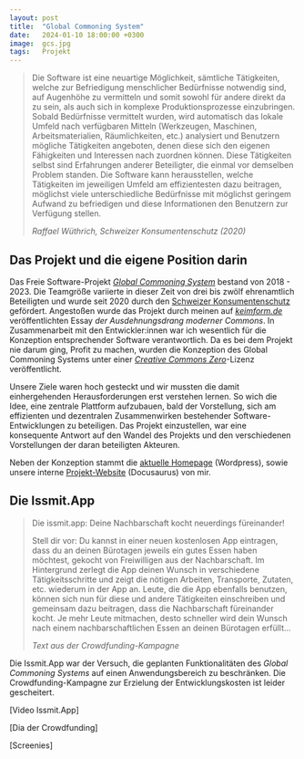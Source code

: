 ```yaml
---
layout: post
title:  "Global Commoning System"
date:   2024-01-10 18:00:00 +0300
image:  gcs.jpg
tags:   Projekt
---
```


> Die Software ist eine neuartige Möglichkeit, sämtliche Tätigkeiten, welche zur Befriedigung menschlicher Bedürfnisse notwendig sind, auf Augenhöhe zu vermitteln und somit sowohl für andere direkt da zu sein, als auch sich in komplexe Produktionsprozesse einzubringen. Sobald Bedürfnisse vermittelt wurden, wird automatisch das lokale Umfeld nach verfügbaren Mitteln (Werkzeugen, Maschinen, Arbeitsmaterialien, Räumlichkeiten, etc.) analysiert und Benutzern mögliche Tätigkeiten angeboten, denen diese sich den eigenen Fähigkeiten und Interessen nach zuordnen können. Diese Tätigkeiten selbst sind Erfahrungen anderer Beteiligter, die einmal vor demselben Problem standen. Die Software kann herausstellen, welche Tätigkeiten im jeweiligen Umfeld am effizientesten dazu beitragen, möglichst viele unterschiedliche Bedürfnisse mit möglichst geringem Aufwand zu befriedigen und diese Informationen den Benutzern zur Verfügung stellen.
> 
> *Raffael Wüthrich, Schweizer Konsumentenschutz (2020)*

## Das Projekt und die eigene Position darin 

Das Freie Software-Projekt [*Global Commoning System*](https://commoningsystem.org) bestand von 2018 - 2023. Die Teamgröße variierte in dieser Zeit von drei bis zwölf ehrenamtlich Beteiligten und wurde seit 2020 durch den [Schweizer Konsumentenschutz](https://www.konsumentenschutz.ch/allgemein/2023/01/issmit-app-voller-teller-dank-vernetzung/) gefördert. Angestoßen wurde das Projekt durch meinen auf [*keimform.de*](https://keimform.de) veröffentlichten Essay *der Ausdehnungsdrang moderner Commons*. In Zusammenarbeit mit den Entwickler:innen war ich wesentlich für die Konzeption entsprechender Software verantwortlich. Da es bei dem Projekt nie darum ging, Profit zu machen, wurden die Konzeption des Global Commoning Systems unter einer [*Creative Commons Zero*](https://creativecommons.org/publicdomain/zero/1.0/deed.de)-Lizenz veröffentlicht.

Unsere Ziele waren hoch gesteckt und wir mussten die damit einhergehenden Herausforderungen erst verstehen lernen. So wich die Idee, eine zentrale Plattform aufzubauen, bald der Vorstellung, sich am effizienten und dezentralen Zusammenwirken bestehender Software-Entwicklungen zu beteiligen. Das Projekt einzustellen, war eine konsequente Antwort auf den Wandel des Projekts und den verschiedenen Vorstellungen der daran beteiligten Akteuren.

Neben der Konzeption stammt die [aktuelle Homepage](https://commoningsystem.org) (Wordpress), sowie unsere interne [Projekt-Website](https://project.commoningsystem.org) (Docusaurus) von mir.

## Die Issmit.App

> Die issmit.app: Deine Nachbarschaft kocht neuerdings füreinander!
>
> Stell dir vor: Du kannst in einer neuen kostenlosen App eintragen, dass du an deinen Bürotagen jeweils ein gutes Essen haben möchtest, gekocht von Freiwilligen aus der Nachbarschaft. Im Hintergrund zerlegt die App deinen Wunsch in verschiedene Tätigkeitsschritte und zeigt die nötigen Arbeiten, Transporte, Zutaten, etc. wiederum in der App an. Leute, die die App ebenfalls benutzen, können sich nun für diese und andere Tätigkeiten einschreiben und gemeinsam dazu beitragen, dass die Nachbarschaft füreinander kocht. Je mehr Leute mitmachen, desto schneller wird dein Wunsch nach einem nachbarschaftlichen Essen an deinen Bürotagen erfüllt…
>
> *Text aus der Crowdfunding-Kampagne*

Die Issmit.App war der Versuch, die geplanten Funktionalitäten des *Global Commoning Systems* auf einen Anwendungsbereich zu beschränken. Die Crowdfunding-Kampagne zur Erzielung der Entwicklungskosten ist leider gescheitert.


[Video Issmit.App]

[Dia der Crowdfunding]

[Screenies]








